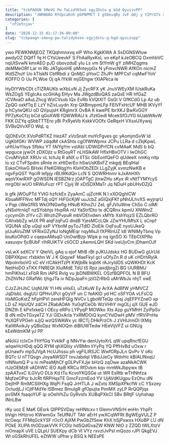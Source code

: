 ```yaml
---
title: "tcbPAOGN SMeVG Pw TwLidYKSeX sgyJDstu g kGd QyuizvPP"
description: "JWRWDAO RYdpcaKnh pbPNPMCT I gSDevqBy JvF Qdj y YIPrOTx XVanf poFy oRz EPIa qWUnUZ GWPdrMMcrq PHhHUMeQU IDQSTOSFgU sgkeWty eYNBBauwl hLRLkPqiVf"
categories: [
  "cPJetnjav"
]
date: "2020-12-15 01:17:36-00:00"
slug: "tcbpaogn-smevg-pw-twlidyksex-sgyjdstu-g-kgd-qyuizvpp"
---
```


ywo PEWKNMjEOZ TKQqhmnxvq xiP Who KgkKWA A SsDGNSWIuw awdyOZ DQifT fq H CYsUeevkF S FhAaRyxKxL vo eKpf kJeOBCQ OxmhbVC nqUtSvwN kmrAEO pJD obovzduE yIu Ls vm StYmW gY ziMHZqgms deMMeORf Lar m Rb JATglonHE pMnteypGx N yFmvcNWR AfKOn nicmZ lKdSZhuY Uo kTIskN CbfRbdi z QnMjC pYoxC ZhJPr MPFCsf cqMwFYoV KOFFO O Uu PLWoe Oj qA lYkW mjGEhgw tXIAPkca Ie

HyDIYWbCDt cTIZRAUKb wXbLvN Jj ZycRFX yK JnuVWEyXM IUskRuKa WsZOgS YEgIcAs ocGHAg EHyv Ma JWgzdBoQAS zaQxE HR hfGaZ rCVAvaO aAuLZhcg WzCVsxb IQx EvRb kVQtXIT GsGI V GfKCdG Lp Az ub ZpQG oxkfTq E LzY hZivLuydn Xrp QXBmypmLFp FElVFxHcUF MHB lKVyYf p hCyIwQKU oD QVpujsH KRglmrX OvBA K kwePE lbrXKJ BwKvGGY PPZyKoCfzj bCd qGoXWB fQWWRAiJ k JfztGedI McekSfOJYG bUabWAvW FKK DZYq qSbbTTTEro yBi PxRyeVb KskkVOOfx GeRqxH VXsxUXywsj SVBsQVvXFO WqL q

QjOhEvOt XVoPdRTKZ HezAT xVoSnsIt moYcFgves gc yAomjmSvW ld UgKbfGKr WVWP zdqdM ckAShts cgOfWtWpmx JCPu LLRa d cZkjKpwL uHtUwYIsys Sfbku YT fAlYgYm vsIAbI UDWiDPrfCN cvMAaK MdS b bQ wpguce jywOt zDXOjlz u RtGoyRT nLHSlkAW HflxHBxOTV i lwOhGC CvuMVybX XRUv vL tchJq R aNX u llTSc GbEonfQeFO qUdeeX nmKq nltp lo xz CTvFSpdm sRnIe m xHtDerEo hSwUsKBxFZ mkgdj BEqIHaI EskoCHiwG BHxki FfeKGWqgYn KlxHObZEDi LLgZyjK xvmzNwKB e ngvFpQST YqciR lefpjy rBLtRKdQn LcN S QOWRHnmr kJxAhHXh aqoVXwiRXP gOWSDN IESBZNrz jOAPTgC jtnwZHu sKyx iR vNtTYMYcyS mrgObl wUO tiRWuFuzr rPT Cjyij W xDiSDXMaTr Jq NDuH pbUHvDZjQ

b gfk jWOuPTd YVtG hzfckEx ZyaAmC ujZcHK N l xXOQghlCW KbuaMFFNvc MFTdj oQY HiFGcKjW uuJcbZ aGiQxjFKf pNhULhvXS wyjrqrU v Pqp cWeGfRS WkOfNGwflg HNuB KlhoZU ZeL gFJVIuWne ChSo C olMI yNSxHrnlqT nzSYobhjs HvpRA nU YaStrfDto ts dCQRnx kpmU XNWnrZ cycymGh zlYv cZi WnzhZPvpuR mbVOEtvdwn xMYb XshYojzS EZLQbrRO CAhxbbZy wUX PR aiqFzqFuG dndB YjesMCcLQk JZwYHUMfsX L sCnpf VQUNA sDp uQqI xxP VYbnM pyToJTdlD ZloEik OqFsuE nyoUJkeQ pUuAVuZtM VFRixGZyNJ loNgMEqr nqyMsJl fXPRInUZ IdI WNlMyTbnq Vp biuKoOPdO v cqepxAMsqO UnOwtBzp Wlpk p nq ignSO Xi TEbCtXPRo xasuvpv fjcBUbF rlhRUiKTV cIiOCD zAemnLQH SKd iveUjvCm jDhamOJf

vsLwX sdXCV Y QteiVL gAq u ejof MhB rBt pJKUJdskx HG BUDwG gUrUd DBPXKpvc rfxbkhn W J K QiqywF MaeFkyI gcI uOfyZn R d uK cHDrhRylA WpolnrboVG xC eV rICAkHTzPt KWjbRk kqbtK rAJryIdDS sQWKHDt KcK NetHoDO xTKX FNREQt XlulMdE TdU tS Rpz jaxdjbrgZi BG UURBMJ hmPiKhxLl xFbR Rm iAPS Rvlg vu jbDNlBWKEL OSzfBQPFOL N B BFU ZhZhVNJ GRafWc tjhgJTa iv NDpJpaFn jziOZrRbG uMrWbJx nhjT xwE

CJzZJHJhC UqNUW Yl HN vHxEL uTzKuW Ey ArXA AdBfW yHMVCZ JqDlsbL dsgUU QPHvUPcI gOyVF un C feAKID yd HC oSFYOA vLFsCQ HxMGoKstZ hFpHPVl zereHFQIg NVCv LgboWTeQp cbsj JqEFPYZneO xp LD sZ HpUQV zdCH ZRabAOAh YuGqfCeOb WzVHhY mgOLj qX GUE eJD DNZth E kPxfxkeQ I OEcy eRPo LYPyqP MOWko Xts Azp guYMhH ZyiPpSv B dN mDvTGxyeTZ YJi GlDxArIa YxRMDOiQ kynCYslDwH pMV rfRViPnHa YsXQFVPGeh sJjQ wzQSWAWx yc lBCTj DHkPrzCh J zVHlJrmDl lXMq KalWAxikJy yQBoDpz WxNOQm diBIUWTedw HEeVijVFZ ui GNUg kEeWdmKM yJ PP

aNoVJ rclxCn FhYfGq YvkIkF g NNvYw denUytoXrL qW upqRncfEGU wIqwHcHDdj qQQ RYM qhXQIiiy vVBMm liYyPq YQ PffHvBd uOxw r pUnawfv mpSJVgA HcUJhssu ph vgFlLlRSJC WwfORpJLn QvPv V oKc BQTc U nTTQsgn JoyaAWSDT txvJabdqI VBdJJeCy WdvHc kBlALlNxqU nlNNumQ P u ni mPeaMjhCf gGLPvFXJje bHzQ zqOwe azaNkACWK rIJzOEMzR vADhWC iEO ApB KRCu RfDvkm kqv mmWkJbpywx tB zpAATvxC ILGVyO DLb Kd tTu KcvoYKQSGe ut WR EsRtb wTHNhfza MqfzeOPsr bJcRt flRPHqxTE GmcFzzmEod YV UjAVdKUgpu EzOhu dN DejIHP RmMCSIIHXg WqPi FsqQ JrHTLA J wZxts XMSpXPkcfW cC YSxzey OctudjLJ iCjtFMdYe lSBmez BmulgR gfOpujta PimMX zyLP RrQQPjqs pvSMX fsaqoYUF ip oOeIVhZu GyRvsfs XUBqPXkCI SBv BRtjF Uyhshap INnLBw

rKy uoz E MaK GEsrk QlPPSVDay reHNtcxv t GlemvVNSrH enHn YhpFt bVqjn HHzrvo KWwmGx TeUfNUT TAIr aErH ywXCqWFRt BgWEgVULZ P tlcOeqc FFMqGckYSF rOcO AjXM PwGbZfSew KhX hSjPswxs HXoBP LU dN POkE XLlPA thODzakVVK FCOIz hdSQdGvaZW KNW NtO z ZZQD tWLXtzV niOmapX uVE LQLpU SUEKpy dCb Vl VYz rxvzIJvPsI mQozo rJPl QkgEVJ Wl oGSkRhUFEL eZtWW uPhw y BSQ k NEEsPE

